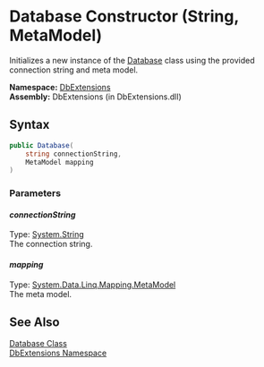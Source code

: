 Database Constructor (String, MetaModel)
========================================
Initializes a new instance of the [Database][1] class using the provided connection string and meta model.

**Namespace:** [DbExtensions][2]  
**Assembly:** DbExtensions (in DbExtensions.dll)

Syntax
------

```csharp
public Database(
	string connectionString,
	MetaModel mapping
)
```

### Parameters

#### *connectionString*
Type: [System.String][3]  
The connection string.

#### *mapping*
Type: [System.Data.Linq.Mapping.MetaModel][4]  
The meta model.


See Also
--------
[Database Class][1]  
[DbExtensions Namespace][2]  

[1]: README.md
[2]: ../README.md
[3]: http://msdn.microsoft.com/en-us/library/s1wwdcbf
[4]: http://msdn.microsoft.com/en-us/library/bb534568